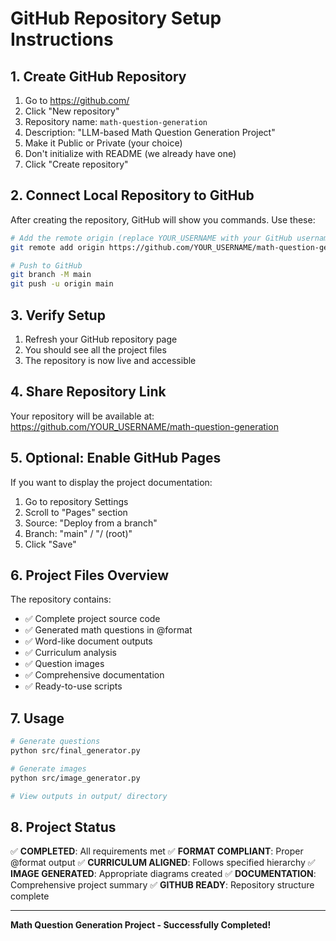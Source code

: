 
# GitHub Repository Setup Instructions

## 1. Create GitHub Repository
1. Go to https://github.com/
2. Click "New repository"
3. Repository name: `math-question-generation`
4. Description: "LLM-based Math Question Generation Project"
5. Make it Public or Private (your choice)
6. Don't initialize with README (we already have one)
7. Click "Create repository"

## 2. Connect Local Repository to GitHub
After creating the repository, GitHub will show you commands. Use these:

```bash
# Add the remote origin (replace YOUR_USERNAME with your GitHub username)
git remote add origin https://github.com/YOUR_USERNAME/math-question-generation.git

# Push to GitHub
git branch -M main
git push -u origin main
```

## 3. Verify Setup
1. Refresh your GitHub repository page
2. You should see all the project files
3. The repository is now live and accessible

## 4. Share Repository Link
Your repository will be available at:
https://github.com/YOUR_USERNAME/math-question-generation

## 5. Optional: Enable GitHub Pages
If you want to display the project documentation:
1. Go to repository Settings
2. Scroll to "Pages" section
3. Source: "Deploy from a branch"
4. Branch: "main" / "/ (root)"
5. Click "Save"

## 6. Project Files Overview
The repository contains:
- ✅ Complete project source code
- ✅ Generated math questions in @format
- ✅ Word-like document outputs
- ✅ Curriculum analysis
- ✅ Question images
- ✅ Comprehensive documentation
- ✅ Ready-to-use scripts

## 7. Usage
```bash
# Generate questions
python src/final_generator.py

# Generate images
python src/image_generator.py

# View outputs in output/ directory
```

## 8. Project Status
✅ **COMPLETED**: All requirements met
✅ **FORMAT COMPLIANT**: Proper @format output
✅ **CURRICULUM ALIGNED**: Follows specified hierarchy
✅ **IMAGE GENERATED**: Appropriate diagrams created
✅ **DOCUMENTATION**: Comprehensive project summary
✅ **GITHUB READY**: Repository structure complete

---
**Math Question Generation Project - Successfully Completed!**
